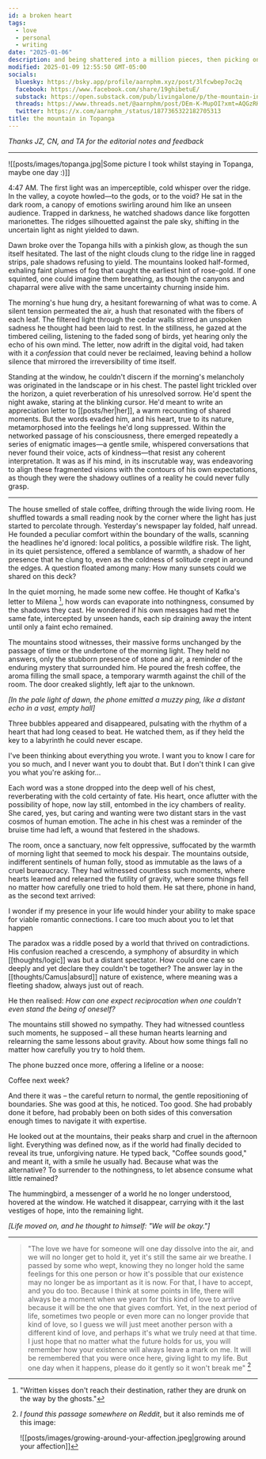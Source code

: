 ```yaml
---
id: a broken heart
tags:
  - love
  - personal
  - writing
date: "2025-01-06"
description: and being shattered into a million pieces, then picking oneself up.
modified: 2025-01-09 12:55:50 GMT-05:00
socials:
  bluesky: https://bsky.app/profile/aarnphm.xyz/post/3lfcwbep7oc2q
  facebook: https://www.facebook.com/share/19ghibetuE/
  substack: https://open.substack.com/pub/livingalone/p/the-mountain-in-topanga?r=1z8i4s&utm_campaign=post&utm_medium=web&showWelcomeOnShare=true
  threads: https://www.threads.net/@aarnphm/post/DEm-K-MupOI?xmt=AQGzRHMdXH5DSfLXjFzaP7AaiQrOnZuBcssNa-ebWN5QLw
  twitter: https://x.com/aarnphm_/status/1877365322182705313
title: the mountain in Topanga
---
```


_Thanks JZ, CN, and TA for the editorial notes and feedback_

---

![[posts/images/topanga.jpg|Some picture I took whilst staying in Topanga, maybe one day :)]]

4:47 AM. The first light was an imperceptible, cold whisper over the ridge. In the valley, a coyote howled—to the gods, or to the void? He sat in the dark room, a canopy of emotions swirling around him like an unseen audience. Trapped in darkness, he watched shadows dance like forgotten marionettes. The ridges silhouetted against the pale sky, shifting in the uncertain light as night yielded to dawn.

Dawn broke over the Topanga hills with a pinkish glow, as though the sun itself hesitated. The last of the night clouds clung to the ridge line in ragged strips, pale shadows refusing to yield. The mountains looked half-formed, exhaling faint plumes of fog that caught the earliest hint of rose-gold. If one squinted, one could imagine them breathing, as though the canyons and chaparral were alive with the same uncertainty churning inside him.

The morning's hue hung dry, a hesitant forewarning of what was to come. A silent tension permeated the air, a hush that resonated with the fibers of each leaf. The filtered light through the cedar walls stirred an unspoken sadness he thought had been laid to rest. In the stillness, he gazed at the timbered ceiling, listening to the faded song of birds, yet hearing only the echo of his own mind. The letter, now adrift in the digital void, had taken with it a _confession_ that could never be reclaimed, leaving behind a hollow silence that mirrored the irreversibility of time itself.

Standing at the window, he couldn't discern if the morning's melancholy was originated in the landscape or in his chest. The pastel light trickled over the horizon, a quiet reverberation of his unresolved sorrow. He'd spent the night awake, staring at the blinking cursor. He'd meant to write an appreciation letter to [[posts/her|her]], a warm recounting of shared moments. But the words evaded him, and his heart, true to its nature, metamorphosed into the feelings he'd long suppressed. Within the networked passage of his consciousness, there emerged repeatedly a series of enigmatic images—a gentle smile, whispered conversations that never found their voice, acts of kindness—that resist any coherent interpretation. It was as if his mind, in its inscrutable way, was endeavoring to align these fragmented visions with the contours of his own expectations, as though they were the shadowy outlines of a reality he could never fully grasp.

---

The house smelled of stale coffee, drifting through the wide living room. He shuffled towards a small reading nook by the corner where the light has just started to percolate through. Yesterday's newspaper lay folded, half unread. He founded a peculiar comfort within the boundary of the walls, scanning the headlines he'd ignored: local politics, a possible wildfire risk. The light, in its quiet persistence, offered a semblance of warmth, a shadow of her presence that he clung to, even as the coldness of solitude crept in around the edges. A question floated among many: How many sunsets could we shared on this deck?

In the quiet morning, he made some new coffee. He thought of Kafka's letter to Milena [^kafka], how words can evaporate into nothingness, consumed by the shadows they cast. He wondered if his own messages had met the same fate, intercepted by unseen hands, each sip draining away the intent until only a faint echo remained.

[^kafka]: "Written kisses don't reach their destination, rather they are drunk on the way by the ghosts."

The mountains stood witnesses, their massive forms unchanged by the passage of time or the undertone of the morning light. They held no answers, only the stubborn presence of stone and air, a reminder of the enduring mystery that surrounded him. He poured the fresh coffee, the aroma filling the small space, a temporary warmth against the chill of the room. The door creaked slightly, left ajar to the unknown.

_[In the pale light of dawn, the phone emitted a muzzy ping, like a distant echo in a vast, empty hall]_

Three bubbles appeared and disappeared, pulsating with the rhythm of a heart that had long ceased to beat. He watched them, as if they held the key to a labyrinth he could never escape.

<p class="text">
I've been thinking about everything you wrote. I want you to know I care for you so much, and I never want you to doubt that. But I don't think I can give you what you're asking for...
</p>

Each word was a stone dropped into the deep well of his chest, reverberating with the cold certainty of fate. His heart, once aflutter with the possibility of hope, now lay still, entombed in the icy chambers of reality. She cared, yes, but caring and wanting were two distant stars in the vast cosmos of human emotion. The ache in his chest was a reminder of the bruise time had left, a wound that festered in the shadows.

The room, once a sanctuary, now felt oppressive, suffocated by the warmth of morning light that seemed to mock his despair. The mountains outside, indifferent sentinels of human folly, stood as immutable as the laws of a cruel bureaucracy. They had witnessed countless such moments, where hearts learned and relearned the futility of gravity, where some things fell no matter how carefully one tried to hold them. He sat there, phone in hand, as the second text arrived:

<p class="text">
I wonder if my presence in your life would hinder your ability to make space for viable romantic connections. I care too much about you to let that happen
</p>

The paradox was a riddle posed by a world that thrived on contradictions. His confusion reached a crescendo, a symphony of absurdity in which [[thoughts/logic]] was but a distant spectator. How could one care so deeply and yet declare they couldn't be together? The answer lay in the [[thoughts/Camus|absurd]] nature of existence, where meaning was a fleeting shadow, always just out of reach.

He then realised: _How can one expect reciprocation when one couldn't even stand the being of oneself?_

The mountains still showed no sympathy. They had witnessed countless such moments, he supposed – all these human hearts learning and relearning the same lessons about gravity. About how some things fall no matter how carefully you try to hold them.

The phone buzzed once more, offering a lifeline or a noose:

<p class="text">
Coffee next week?
</p>

And there it was – the careful return to normal, the gentle repositioning of boundaries. She was good at this, he noticed. Too good. She had probably done it before, had probably been on both sides of this conversation enough times to navigate it with expertise.

He looked out at the mountains, their peaks sharp and cruel in the afternoon light. Everything was defined now, as if the world had finally decided to reveal its true, unforgiving nature. He typed back, "Coffee sounds good," and meant it, with a smile he usually had. Because what was the alternative? To surrender to the nothingness, to let absence consume what little remained?

The hummingbird, a messenger of a world he no longer understood, hovered at the window. He watched it disappear, carrying with it the last vestiges of hope, into the remaining light.

_[Life moved on, and he thought to himself: "We will be okay."]_

---

> "The love we have for someone will one day dissolve into the air, and we will no longer get to hold it, yet it's still the same air we breathe. I passed by some who wept, knowing they no longer hold the same feelings for this one person or how it's possible that our existence may no longer be as important as it is now. For that, I have to accept, and you do too. Because I think at some points in life, there will always be a moment when we yearn for this kind of love to arrive because it will be the one that gives comfort. Yet, in the next period of life, sometimes two people or even more can no longer provide that kind of love, so I guess we will just meet another person with a different kind of love, and perhaps it's what we truly need at that time. I just hope that no matter what the future holds for us, you will remember how your existence will always leave a mark on me. It will be remembered that you were once here, giving light to my life. But one day when it happens, please do it gently so it won't break me" [^affection]

[^affection]: _I found this passage somewhere on Reddit_, but it also reminds me of this image:

    ![[posts/images/growing-around-your-affection.jpeg|growing around your affection]]

